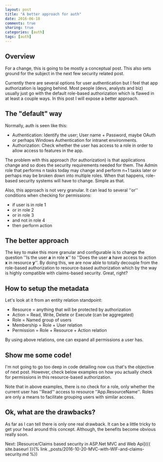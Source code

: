 ```yaml
---
layout: post
title: "A better approach for auth"
date: 2016-06-18
comments: true
sharing: true
categories: [auth]
tags: [auth]
---
```


## Overview
For a change, this is going to be mostly a conceptual post. This also sets ground for the subject in the next few security related post.

Currently there are several options for user authentication but I feel that app authorization is lagging behind. Most people (devs, analysts and biz) usually just go with the default role-based authorization which is flawed in at least a couple ways. In this post I will expose a better approach.

## The "default" way
Normally, auth is seen like this:

  * Authentication: Identify the user; User name + Password, maybe OAuth or perhaps Windows Authentication for intranet environments.
  * Authorization: Check whether the user has access to a role in order to allow access to features in the app.

The problem with this approach (for authorization) is that applications change and so does the security requirements needed for them. The Admin role that performs n tasks today may change and perform n+1 tasks later or perhaps may be broken down into multiple roles. When that happens, role-based security systems will have to change. Simple as that.

Also, this approach is not very granular. It can lead to several ''or'' conditions when checking for permissions:

  * if user is in role 1
  * or in role 2
  * or in role 3
  * and not in role 4
  * then perform action 

## The better approach
The key to make this more granular and configurable is to change the question ''Is the user **a** in role **x**'' to ''Does the user **a** have access to action **x** in resource **y**''. By doing this, we are now able to totally decouple from the role-based authorization to resource-based authorization which by the way is highly compatible with claims-based security. Great, right?

## How to setup the metadata
Let's look at it from an entity relation standpoint:

  * Resource = anything that will be protected by authorization
  * Action = Read, Write, Delete or Execute (can be aggregated)
  * Role = Named group of users
  * Membership = Role + User relation
  * Permission = Role + Resource + Action relation

By using above relations, one can expand all permissions a user has.

## Show me some code!

I'm not going to go too deep in code detailing now cus that's the objective of next post. However, check below examples on how you actually check for permissions in this resource-based authorization.

<script src="https://gist.github.com/jlucaspains/c27e3be8d71804c5cc657ab3d0dab730.js"></script>

Note that in above examples, there is no check for a role, only whether the current user has ''Read'' access to resource ''App.ResourceName''. Roles are only a means to facilitate grouping users with similar access.

## Ok, what are the drawbacks?
As far as I can tell there is only one real drawback. It can be a little tricky to get your head around this concept. Although, the benefits become obvious really soon.


Next: [Resource/Claims based security in ASP.Net MVC and Web Api]({{ site.baseurl }}{% link _posts/2016-10-20-MVC-with-WIF-and-claims-security.md %})